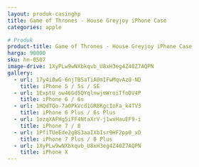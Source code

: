 ```yaml
---
layout: produk-casinghp
title: Game of Thrones - House Greyjoy iPhone Case
categories: apple

# Produk
product-title: Game of Thrones - House Greyjoy iPhone Case
harga: 90000
sku: hn-0507
image-drive: 1XyPLw9wNXbkqvb_U8xH3eg4Z40Z7AQPN
gallery:
  - url: 17y4i8wG-6njTBSaTiA0mIFwMqvAz0-ND
    title: iPhone 5 / 5s / SE
  - url: 1ExptU_ow46Gd5QYqlnwjmWroiTfoDV4P
    title: iPhone 6 / 6s
  - url: 1HQdTQo-7a0PkVcd1GRBKgcIoFa_k4TV3
    title: iPhone 6 Plus / 6s Plus
  - url: 1ozqXAFHg5iFF4NtaXrV-j1wxHauEF9-i
    title: iPhone 7 / 8
  - url: 1PfiTUeEde2gBS3aaIXbIsr9HF2pp0_xD
    title: iPhone 7 Plus / 8 Plus
  - url: 1XyPLw9wNXbkqvb_U8xH3eg4Z40Z7AQPN
    title: iPhone X
---
```

